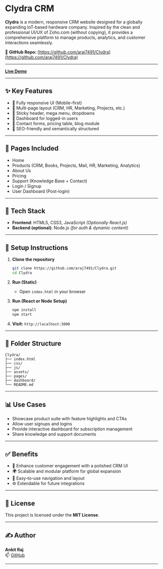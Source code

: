 # Clydra CRM

**Clydra** is a modern, responsive CRM website designed for a globally expanding IoT-based hardware company. Inspired by the clean and professional UI/UX of Zoho.com (without copying), it provides a comprehensive platform to manage products, analytics, and customer interactions seamlessly.

🔗 **GitHub Repo:** [https://github.com/araj7491/Clydra](https://github.com/araj7491/Clydra)

---

[**Live Demo**](https://clydra.netlify.app/)

---

## ✨ Key Features

- 🔹 Fully responsive UI (Mobile-first)
- 🔹 Multi-page layout (CRM, HR, Marketing, Projects, etc.)
- 🔹 Sticky header, mega menu, dropdowns
- 🔹 Dashboard for logged-in users
- 🔹 Contact forms, pricing table, blog module
- 🔹 SEO-friendly and semantically structured

---

## 📁 Pages Included

- Home
- Products (CRM, Books, Projects, Mail, HR, Marketing, Analytics)
- About Us
- Pricing
- Support (Knowledge Base + Contact)
- Login / Signup
- User Dashboard (Post-login)

---

## 🧰 Tech Stack

- **Frontend**: HTML5, CSS3, JavaScript *(Optionally React.js)*
- **Backend (optional)**: Node.js *(for auth & dynamic content)*

---

## 🚀 Setup Instructions

1. **Clone the repository**
   ```bash
   git clone https://github.com/araj7491/Clydra.git
   cd Clydra
   ```

2. **Run (Static)**
   - Open `index.html` in your browser

3. **Run (React or Node Setup)**
   ```bash
   npm install
   npm start
   ```

4. **Visit:** `http://localhost:3000`

---

## 📂 Folder Structure

```
Clydra/
├── index.html
├── css/
├── js/
├── assets/
├── pages/
├── dashboard/
└── README.md
```

---

## 📊 Use Cases

- Showcase product suite with feature highlights and CTAs
- Allow user signups and logins
- Provide interactive dashboard for subscription management
- Share knowledge and support documents

---

## ✅ Benefits

- 🎯 Enhance customer engagement with a polished CRM UI
- 🌍 Scalable and modular platform for global expansion
- 💬 Easy-to-use navigation and layout
- ⚙️ Extendable for future integrations

---

## 📜 License

This project is licensed under the **MIT License**.

---

## ✍️ Author

**Ankit Raj**  
📫 [GitHub](https://github.com/araj7491)

---
